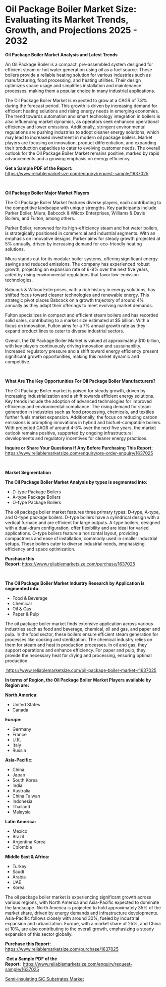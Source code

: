 <p><h1>Oil Package Boiler Market Size: Evaluating its Market Trends, Growth, and Projections 2025 - 2032</h1></p><p><strong>Oil Package Boiler Market Analysis and Latest Trends</strong></p>
<p><p>An Oil Package Boiler is a compact, pre-assembled system designed for efficient steam or hot water generation using oil as a fuel source. These boilers provide a reliable heating solution for various industries such as manufacturing, food processing, and heating utilities. Their design optimizes space usage and simplifies installation and maintenance processes, making them a popular choice in many industrial applications.</p><p>The Oil Package Boiler Market is expected to grow at a CAGR of 7.8% during the forecast period. This growth is driven by increasing demand for efficient heating solutions and rising energy needs in emerging economies. The trend towards automation and smart technology integration in boilers is also influencing market dynamics, as operators seek enhanced operational efficiency and lower emissions. Additionally, stringent environmental regulations are pushing industries to adopt cleaner energy solutions, which may lead to increased investment in modern oil package boilers. Market players are focusing on innovation, product differentiation, and expanding their production capacities to cater to evolving customer needs. The overall outlook for the Oil Package Boiler Market remains positive, marked by rapid advancements and a growing emphasis on energy efficiency.</p></p>
<p><strong>Get a Sample PDF of the Report:&nbsp;</strong> <a href="https://www.reliablemarketsize.com/enquiry/request-sample/1637025?utm_campaign=2445&utm_medium=2&utm_source=Github&utm_content=ia&utm_term=24032025&utm_id=oil-package-boiler">https://www.reliablemarketsize.com/enquiry/request-sample/1637025</a></p>
<p>&nbsp;</p>
<p><strong>Oil Package Boiler Major Market Players</strong></p>
<p><p>The Oil Package Boiler Market features diverse players, each contributing to the competitive landscape with unique strengths. Key participants include Parker Boiler, Miura, Babcock & Wilcox Enterprises, Williams & Davis Boilers, and Fulton, among others. </p><p>Parker Boiler, renowned for its high-efficiency steam and hot water boilers, is strategically positioned in commercial and industrial segments. With an emphasis on innovative designs, Parker aims for steady growth projected at 5% annually, driven by increasing demand for eco-friendly heating solutions. </p><p>Miura stands out for its modular boiler systems, offering significant energy savings and reduced emissions. The company has experienced robust growth, projecting an expansion rate of 6-8% over the next five years, aided by rising environmental regulations that favor low-emission technologies.</p><p>Babcock & Wilcox Enterprises, with a rich history in energy solutions, has shifted focus toward cleaner technologies and renewable energy. This strategic pivot places Babcock on a growth trajectory of around 4% annually as they adapt their offerings to meet evolving market demands.</p><p>Fulton specializes in compact and efficient steam boilers and has recorded solid sales, contributing to a market size estimated at $5 billion. With a focus on innovation, Fulton aims for a 7% annual growth rate as they expand product lines to cater to diverse industrial sectors.</p><p>Overall, the Oil Package Boiler Market is valued at approximately $10 billion, with key players continuously driving innovation and sustainability. Increased regulatory pressure and a shift toward energy efficiency present significant growth opportunities, making this market dynamic and competitive.</p></p>
<p>&nbsp;</p>
<p><strong>What Are The Key Opportunities For Oil Package Boiler Manufacturers?</strong></p>
<p><p>The Oil Package Boiler market is poised for steady growth, driven by increasing industrialization and a shift towards efficient energy solutions. Key trends include the adoption of advanced technologies for improved efficiency and environmental compliance. The rising demand for steam generation in industries such as food processing, chemicals, and textiles further fuels market expansion. Additionally, the focus on reducing carbon emissions is prompting innovations in hybrid and biofuel-compatible boilers. With projected CAGR of around 4-5% over the next five years, the market outlook remains positive, supported by ongoing infrastructural developments and regulatory incentives for cleaner energy practices.</p></p>
<p><strong>Inquire or Share Your Questions If Any Before Purchasing This Report:</strong> <a href="https://www.reliablemarketsize.com/enquiry/pre-order-enquiry/1637025?utm_campaign=2445&utm_medium=2&utm_source=Github&utm_content=ia&utm_term=24032025&utm_id=oil-package-boiler">https://www.reliablemarketsize.com/enquiry/pre-order-enquiry/1637025</a></p>
<p>&nbsp;</p>
<p><strong>Market Segmentation</strong></p>
<p><strong>The Oil Package Boiler Market Analysis by types is segmented into:</strong></p>
<p><ul><li>D-type Package Boilers</li><li>A-type Package Boilers</li><li>O-type Package Boilers</li></ul></p>
<p><p>The oil package boiler market features three primary types: D-type, A-type, and O-type package boilers. D-type boilers have a cylindrical design with a vertical furnace and are efficient for large outputs. A-type boilers, designed with a dual-drum configuration, offer flexibility and are ideal for varied applications. O-type boilers feature a horizontal layout, providing compactness and ease of installation, commonly used in smaller industrial setups. These boilers cater to diverse industrial needs, emphasizing efficiency and space optimization.</p></p>
<p><strong>Purchase this Report:&nbsp;</strong><a href="https://www.reliablemarketsize.com/purchase/1637025?utm_campaign=2445&utm_medium=2&utm_source=Github&utm_content=ia&utm_term=24032025&utm_id=oil-package-boiler">https://www.reliablemarketsize.com/purchase/1637025</a></p>
<p>&nbsp;</p>
<p><strong>The Oil Package Boiler Market Industry Research by Application is segmented into:</strong></p>
<p><ul><li>Food & Beverage</li><li>Chemical</li><li>Oil & Gas</li><li>Paper & Pulp</li></ul></p>
<p><p>The oil package boiler market finds extensive application across various industries such as food and beverage, chemical, oil and gas, and paper and pulp. In the food sector, these boilers ensure efficient steam generation for processes like cooking and sterilization. The chemical industry relies on them for steam and heat in production processes. In oil and gas, they support operations and enhance efficiency. For paper and pulp, they provide the necessary heat for drying and processing, ensuring optimal production.</p></p>
<p><a href="https://www.reliablemarketsize.com/oil-package-boiler-market-r1637025?utm_campaign=2445&utm_medium=2&utm_source=Github&utm_content=ia&utm_term=24032025&utm_id=oil-package-boiler">&nbsp;https://www.reliablemarketsize.com/oil-package-boiler-market-r1637025</a></p>
<p><strong>In terms of Region, the Oil Package Boiler Market Players available by Region are:</strong></p>
<p>
    <p> <strong> North America: </strong>
        <ul>
            <li>United States</li>
            <li>Canada</li>
        </ul>
        </p> 
    <p> <strong> Europe: </strong>
        <ul>
            <li>Germany</li>
            <li>France</li>
            <li>U.K.</li>
            <li>Italy</li>
            <li>Russia</li>
        </ul>
        </p> 
    <p> <strong> Asia-Pacific: </strong>
        <ul>
            <li>China</li>
            <li>Japan</li>
            <li>South Korea</li>
            <li>India</li>
            <li>Australia</li>
            <li>China Taiwan</li>
            <li>Indonesia</li>
            <li>Thailand</li>
            <li>Malaysia</li>
        </ul>
        </p> 
    <p> <strong> Latin America: </strong>
        <ul>
            <li>Mexico</li>
            <li>Brazil</li>
            <li>Argentina Korea</li>
            <li>Colombia</li>
        </ul>
        </p> 
    <p> <strong> Middle East & Africa: </strong>
        <ul>
            <li>Turkey</li>
            <li>Saudi</li>
            <li>Arabia</li>
            <li>UAE</li>
            <li>Korea</li>
        </ul>
    </p>
    </p>
<p><p>The oil package boiler market is experiencing significant growth across various regions, with North America and Asia-Pacific expected to dominate the landscape. North America is projected to hold approximately 35% of the market share, driven by energy demands and infrastructure developments. Asia-Pacific follows closely with around 30%, fueled by industrial expansion and urbanization. Europe, with a market share of 25%, and China at 10%, are also contributing to the overall growth, emphasizing a steady expansion of this sector globally.</p></p>
<p><strong>Purchase this Report: </strong><a href="https://www.reliablemarketsize.com/purchase/1637025?utm_campaign=2445&utm_medium=2&utm_source=Github&utm_content=ia&utm_term=24032025&utm_id=oil-package-boiler">https://www.reliablemarketsize.com/purchase/1637025</a></p>
<p>&nbsp;<strong>Get a Sample PDF of the Report:&nbsp;&nbsp;</strong><a href="https://www.reliablemarketsize.com/enquiry/request-sample/1637025?utm_campaign=2445&utm_medium=2&utm_source=Github&utm_content=ia&utm_term=24032025&utm_id=oil-package-boiler">https://www.reliablemarketsize.com/enquiry/request-sample/1637025</a></p>
<p><strong></strong></p>
<p><p><a href="https://github.com/leopardmicheal7019/Market-Research-Report-List-1/blob/main/semi-insulating-sic-substrates-market.md?utm_campaign=2445&utm_medium=2&utm_source=Github&utm_content=ia&utm_term=24032025&utm_id=oil-package-boiler">Semi-insulating SiC Substrates Market</a></p></p>